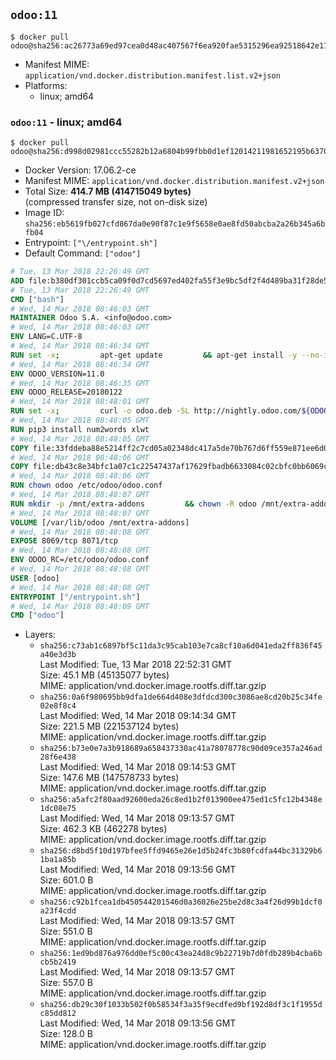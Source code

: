## `odoo:11`

```console
$ docker pull odoo@sha256:ac26773a69ed97cea0d48ac407567f6ea920fae5315296ea92518642e11facf1
```

-	Manifest MIME: `application/vnd.docker.distribution.manifest.list.v2+json`
-	Platforms:
	-	linux; amd64

### `odoo:11` - linux; amd64

```console
$ docker pull odoo@sha256:d998d02981ccc55282b12a6804b99fbb0d1ef12014211981652195b637058ecd
```

-	Docker Version: 17.06.2-ce
-	Manifest MIME: `application/vnd.docker.distribution.manifest.v2+json`
-	Total Size: **414.7 MB (414715049 bytes)**  
	(compressed transfer size, not on-disk size)
-	Image ID: `sha256:eb5619fb027cfd867da0e90f87c1e9f5658e0ae8fd50abcba2a26b345a6bfb04`
-	Entrypoint: `["\/entrypoint.sh"]`
-	Default Command: `["odoo"]`

```dockerfile
# Tue, 13 Mar 2018 22:26:49 GMT
ADD file:b380df301ccb5ca09f0d7cd5697ed402fa55f3e9bc5df2f4d489ba31f28de58a in / 
# Tue, 13 Mar 2018 22:26:49 GMT
CMD ["bash"]
# Wed, 14 Mar 2018 08:46:03 GMT
MAINTAINER Odoo S.A. <info@odoo.com>
# Wed, 14 Mar 2018 08:46:03 GMT
ENV LANG=C.UTF-8
# Wed, 14 Mar 2018 08:46:34 GMT
RUN set -x;         apt-get update         && apt-get install -y --no-install-recommends             ca-certificates             curl             node-less             python3-pip             python3-setuptools             python3-renderpm             libssl1.0-dev             xz-utils         && curl -o wkhtmltox.tar.xz -SL https://github.com/wkhtmltopdf/wkhtmltopdf/releases/download/0.12.4/wkhtmltox-0.12.4_linux-generic-amd64.tar.xz         && echo '3f923f425d345940089e44c1466f6408b9619562 wkhtmltox.tar.xz' | sha1sum -c -         && tar xvf wkhtmltox.tar.xz         && cp wkhtmltox/lib/* /usr/local/lib/         && cp wkhtmltox/bin/* /usr/local/bin/         && cp -r wkhtmltox/share/man/man1 /usr/local/share/man/
# Wed, 14 Mar 2018 08:46:34 GMT
ENV ODOO_VERSION=11.0
# Wed, 14 Mar 2018 08:46:35 GMT
ENV ODOO_RELEASE=20180122
# Wed, 14 Mar 2018 08:48:01 GMT
RUN set -x;         curl -o odoo.deb -SL http://nightly.odoo.com/${ODOO_VERSION}/nightly/deb/odoo_${ODOO_VERSION}.${ODOO_RELEASE}_all.deb         && echo '56f61789bc655aaa2c014a3c5f63d80805408359 odoo.deb' | sha1sum -c -         && dpkg --force-depends -i odoo.deb         && apt-get update         && apt-get -y install -f --no-install-recommends         && rm -rf /var/lib/apt/lists/* odoo.deb
# Wed, 14 Mar 2018 08:48:05 GMT
RUN pip3 install num2words xlwt
# Wed, 14 Mar 2018 08:48:05 GMT
COPY file:33fddeba88e5214ff2c7cd05a02348dc417a5de70b767d6ff559e871ee6d046a in / 
# Wed, 14 Mar 2018 08:48:06 GMT
COPY file:db43c8e34bfc1a07c1c22547437af17629fbadb6633084c02cbfc0bb6069c9fd in /etc/odoo/ 
# Wed, 14 Mar 2018 08:48:06 GMT
RUN chown odoo /etc/odoo/odoo.conf
# Wed, 14 Mar 2018 08:48:07 GMT
RUN mkdir -p /mnt/extra-addons         && chown -R odoo /mnt/extra-addons
# Wed, 14 Mar 2018 08:48:07 GMT
VOLUME [/var/lib/odoo /mnt/extra-addons]
# Wed, 14 Mar 2018 08:48:08 GMT
EXPOSE 8069/tcp 8071/tcp
# Wed, 14 Mar 2018 08:48:08 GMT
ENV ODOO_RC=/etc/odoo/odoo.conf
# Wed, 14 Mar 2018 08:48:08 GMT
USER [odoo]
# Wed, 14 Mar 2018 08:48:08 GMT
ENTRYPOINT ["/entrypoint.sh"]
# Wed, 14 Mar 2018 08:48:09 GMT
CMD ["odoo"]
```

-	Layers:
	-	`sha256:c73ab1c6897bf5c11da3c95cab103e7ca8cf10a6d041eda2ff836f45a40e3d3b`  
		Last Modified: Tue, 13 Mar 2018 22:52:31 GMT  
		Size: 45.1 MB (45135077 bytes)  
		MIME: application/vnd.docker.image.rootfs.diff.tar.gzip
	-	`sha256:0a6f980695bb9dfa1de664d408e3dfdcd300c3086ae8cd20b25c34fe02e8f8c4`  
		Last Modified: Wed, 14 Mar 2018 09:14:34 GMT  
		Size: 221.5 MB (221537124 bytes)  
		MIME: application/vnd.docker.image.rootfs.diff.tar.gzip
	-	`sha256:b73e0e7a3b918689a658437330ac41a78078778c90d09ce357a246ad28f6e438`  
		Last Modified: Wed, 14 Mar 2018 09:14:53 GMT  
		Size: 147.6 MB (147578733 bytes)  
		MIME: application/vnd.docker.image.rootfs.diff.tar.gzip
	-	`sha256:a5afc2f80aad92600eda26c8ed1b2f013900ee475ed1c5fc12b4348e1dc08e75`  
		Last Modified: Wed, 14 Mar 2018 09:13:57 GMT  
		Size: 462.3 KB (462278 bytes)  
		MIME: application/vnd.docker.image.rootfs.diff.tar.gzip
	-	`sha256:d8bd5f10d197bfee5ffd9465e26e1d5b24fc3b80fcdfa44bc31329b61ba1a85b`  
		Last Modified: Wed, 14 Mar 2018 09:13:56 GMT  
		Size: 601.0 B  
		MIME: application/vnd.docker.image.rootfs.diff.tar.gzip
	-	`sha256:c92b1fcea1db450544201546d0a36026e25be2d8c3a4f26d99b1dcf0a23f4cdd`  
		Last Modified: Wed, 14 Mar 2018 09:13:57 GMT  
		Size: 551.0 B  
		MIME: application/vnd.docker.image.rootfs.diff.tar.gzip
	-	`sha256:1ed9bd876a976dd0ef5c00c43ea24d8c9b22719b7d0fdb289b4cba6bcb5b2419`  
		Last Modified: Wed, 14 Mar 2018 09:13:57 GMT  
		Size: 557.0 B  
		MIME: application/vnd.docker.image.rootfs.diff.tar.gzip
	-	`sha256:db29c30f1033b502f0b58534f3a35f9ecdfed9bf192d8df3c1f1955dc85dd812`  
		Last Modified: Wed, 14 Mar 2018 09:13:56 GMT  
		Size: 128.0 B  
		MIME: application/vnd.docker.image.rootfs.diff.tar.gzip
